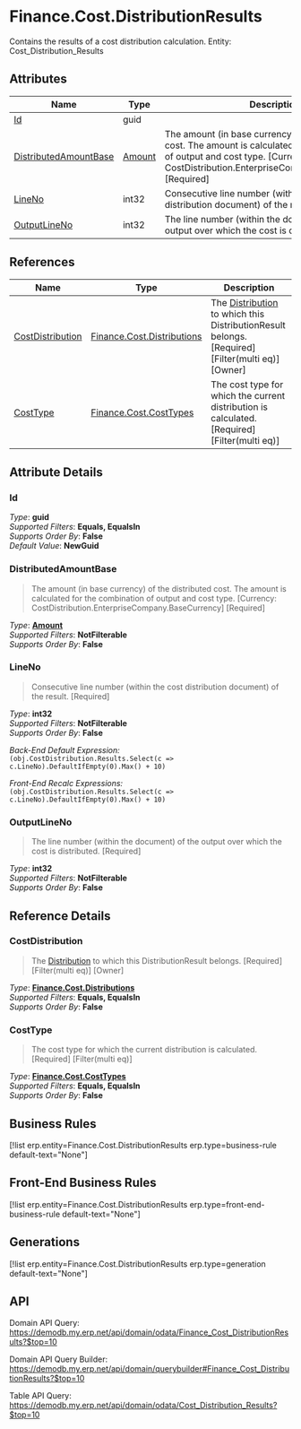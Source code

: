 # Finance.Cost.DistributionResults

Contains the results of a cost distribution calculation. Entity: Cost_Distribution_Results

## Attributes

| Name | Type | Description |
| ---- | ---- | --- |
| [Id](Finance.Cost.DistributionResults.md#Id) | guid |  
| [DistributedAmountBase](Finance.Cost.DistributionResults.md#DistributedAmountBase) | [Amount](../data-types/Amount.md) | The amount (in base currency) of the distributed cost. The amount is calculated for the combination of output and cost type. [Currency: CostDistribution.EnterpriseCompany.BaseCurrency] [Required] 
| [LineNo](Finance.Cost.DistributionResults.md#LineNo) | int32 | Consecutive line number (within the cost distribution document) of the result. [Required] 
| [OutputLineNo](Finance.Cost.DistributionResults.md#OutputLineNo) | int32 | The line number (within the document) of the output over which the cost is distributed. [Required] 

## References

| Name | Type | Description |
| ---- | ---- | --- |
| [CostDistribution](Finance.Cost.DistributionResults.md#CostDistribution) | [Finance.Cost.Distributions](Finance.Cost.Distributions.md) | The [Distribution](Finance.Cost.Distributions.md) to which this DistributionResult belongs. [Required] [Filter(multi eq)] [Owner] |
| [CostType](Finance.Cost.DistributionResults.md#CostType) | [Finance.Cost.CostTypes](Finance.Cost.CostTypes.md) | The cost type for which the current distribution is calculated. [Required] [Filter(multi eq)] |


## Attribute Details

### Id

_Type_: **guid**  
_Supported Filters_: **Equals, EqualsIn**  
_Supports Order By_: **False**  
_Default Value_: **NewGuid**  

### DistributedAmountBase

> The amount (in base currency) of the distributed cost. The amount is calculated for the combination of output and cost type. [Currency: CostDistribution.EnterpriseCompany.BaseCurrency] [Required]

_Type_: **[Amount](../data-types/Amount.md)**  
_Supported Filters_: **NotFilterable**  
_Supports Order By_: **False**  

### LineNo

> Consecutive line number (within the cost distribution document) of the result. [Required]

_Type_: **int32**  
_Supported Filters_: **NotFilterable**  
_Supports Order By_: **False**  

_Back-End Default Expression:_  
`(obj.CostDistribution.Results.Select(c => c.LineNo).DefaultIfEmpty(0).Max() + 10)`

_Front-End Recalc Expressions:_  
`(obj.CostDistribution.Results.Select(c => c.LineNo).DefaultIfEmpty(0).Max() + 10)`
### OutputLineNo

> The line number (within the document) of the output over which the cost is distributed. [Required]

_Type_: **int32**  
_Supported Filters_: **NotFilterable**  
_Supports Order By_: **False**  


## Reference Details

### CostDistribution

> The [Distribution](Finance.Cost.Distributions.md) to which this DistributionResult belongs. [Required] [Filter(multi eq)] [Owner]

_Type_: **[Finance.Cost.Distributions](Finance.Cost.Distributions.md)**  
_Supported Filters_: **Equals, EqualsIn**  
_Supports Order By_: **False**  

### CostType

> The cost type for which the current distribution is calculated. [Required] [Filter(multi eq)]

_Type_: **[Finance.Cost.CostTypes](Finance.Cost.CostTypes.md)**  
_Supported Filters_: **Equals, EqualsIn**  
_Supports Order By_: **False**  



## Business Rules

[!list erp.entity=Finance.Cost.DistributionResults erp.type=business-rule default-text="None"]

## Front-End Business Rules

[!list erp.entity=Finance.Cost.DistributionResults erp.type=front-end-business-rule default-text="None"]

## Generations

[!list erp.entity=Finance.Cost.DistributionResults erp.type=generation default-text="None"]

## API

Domain API Query:
<https://demodb.my.erp.net/api/domain/odata/Finance_Cost_DistributionResults?$top=10>

Domain API Query Builder:
<https://demodb.my.erp.net/api/domain/querybuilder#Finance_Cost_DistributionResults?$top=10>

Table API Query:
<https://demodb.my.erp.net/api/domain/odata/Cost_Distribution_Results?$top=10>

